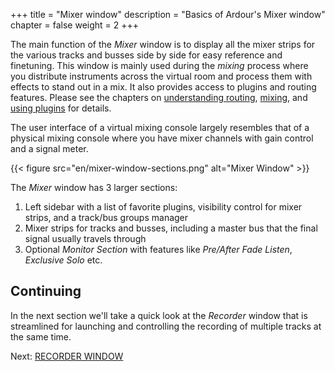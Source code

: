 +++
title = "Mixer window"
description = "Basics of Ardour's Mixer window"
chapter = false
weight = 2
+++

The main function of the _Mixer_ window is to display all the mixer strips for
the various tracks and busses side by side for easy reference and finetuning.
This window is mainly used during the _mixing_ process where you distribute
instruments across the virtual room and process them with effects to stand out
in a mix. It also provides access to plugins and routing features. Please see
the chapters on [understanding
routing](en/recording-audio/understanding-routing/),
[mixing](en/mixing-sessions/mixing-levels/), and [using
plugins](en/mixing-sessions/using-plugins/) for details.

The user interface of a virtual mixing console largely resembles that of a
physical mixing console where you have mixer channels with gain control and a
signal meter.

{{< figure src="en/mixer-window-sections.png" alt="Mixer Window" >}}

The _Mixer_ window has 3 larger sections:

1. Left sidebar with a list of favorite plugins, visibility control for mixer
strips, and a track/bus groups manager
2. Mixer strips for tracks and busses, including a master bus that the final
signal usually travels through
3. Optional _Monitor Section_ with features like _Pre/After Fade Listen_,
_Exclusive Solo_ etc.

## Continuing

In the next section we'll take a quick look at the _Recorder_ window that is
streamlined for launching and controlling the recording of multiple tracks at
the same time.

Next: [RECORDER WINDOW](../recorder-window)